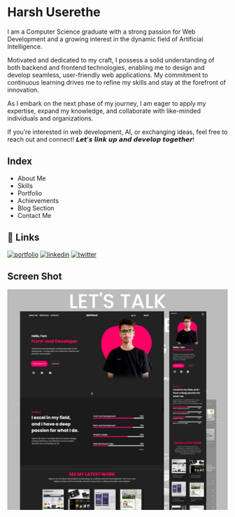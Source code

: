 # Harsh Userethe


I am a Computer Science graduate with a strong passion for Web Development and a growing interest in the dynamic field of Artificial Intelligence.

Motivated and dedicated to my craft, I possess a solid understanding of both backend and frontend technologies, enabling me to design and develop seamless, user-friendly web applications. My commitment to continuous learning drives me to refine my skills and stay at the forefront of innovation.

As I embark on the next phase of my journey, I am eager to apply my expertise, expand my knowledge, and collaborate with like-minded individuals and organizations.

If you’re interested in web development, AI, or exchanging ideas, feel free to reach out and connect!
𝙇𝙚𝙩'𝙨 𝙡𝙞𝙣𝙠 𝙪𝙥 𝙖𝙣𝙙 𝙙𝙚𝙫𝙚𝙡𝙤𝙥 𝙩𝙤𝙜𝙚𝙩𝙝𝙚𝙧! 
## Index

- About Me
- Skills
- Portfolio
- Achievements
- Blog Section
- Contact Me


## 🔗 Links
[![portfolio](https://img.shields.io/badge/my_portfolio-000?style=for-the-badge&logo=ko-fi&logoColor=white)](https://harshuserethe-me.onrender.com/)
[![linkedin](https://img.shields.io/badge/linkedin-0A66C2?style=for-the-badge&logo=linkedin&logoColor=white)](https://www.linkedin.com/in/harshuserethe/)
[![twitter](https://img.shields.io/badge/twitter-1DA1F2?style=for-the-badge&logo=twitter&logoColor=white)](https://www.behance.net/harshuserethe)


## Screen Shot
![alt text](https://github.com/HarshUserethe/HarshUserethe.me/blob/28da0898a73b1df8c76e75750891f53bd2be82ba/public/images/Behance%20Design.png)
